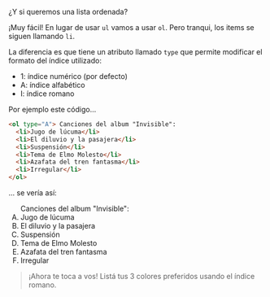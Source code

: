 ¿Y si queremos una lista ordenada?

¡Muy fácil! En lugar de usar `ul` vamos a usar `ol`. Pero tranqui, los items se siguen llamando `li`.

La diferencia es que tiene un atributo llamado `type` que permite modificar el formato del índice utilizado:

- 1: índice numérico (por defecto)
- A: índice alfabético
- I: índice romano

Por ejemplo este código...

``` html
<ol type="A"> Canciones del album "Invisible":
  <li>Jugo de lúcuma</li>
  <li>El diluvio y la pasajera</li>
  <li>Suspensión</li>
  <li>Tema de Elmo Molesto</li>
  <li>Azafata del tren fantasma</li>
  <li>Irregular</li>
</ol>
```

... se vería así:

<ol type="A"> Canciones del album "Invisible":
  <li>Jugo de lúcuma</li>
  <li>El diluvio y la pasajera</li>
  <li>Suspensión</li>
  <li>Tema de Elmo Molesto</li>
  <li>Azafata del tren fantasma</li>
  <li>Irregular</li>
</ol>

> ¡Ahora te toca a vos! Listá tus 3 colores preferidos usando el índice romano.